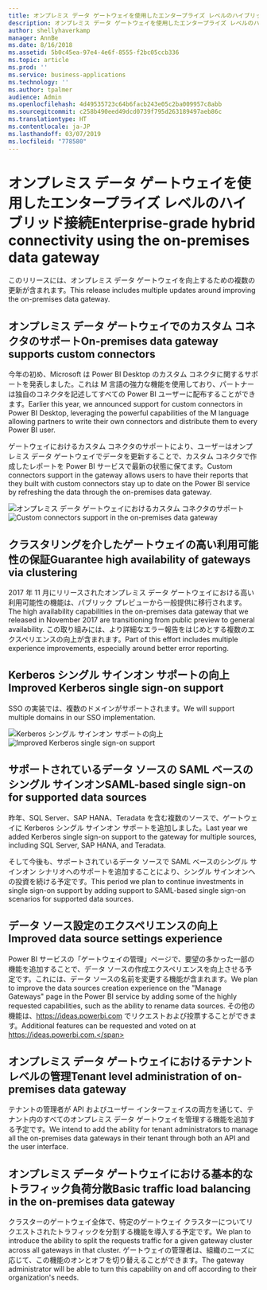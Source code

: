 ```yaml
---
title: オンプレミス データ ゲートウェイを使用したエンタープライズ レベルのハイブリッド接続
description: オンプレミス データ ゲートウェイを使用したエンタープライズ レベルのハイブリッド接続
author: shellyhaverkamp
manager: AnnBe
ms.date: 8/16/2018
ms.assetid: 5b0c45ea-97e4-4e6f-8555-f2bc05ccb336
ms.topic: article
ms.prod: ''
ms.service: business-applications
ms.technology: ''
ms.author: tpalmer
audience: Admin
ms.openlocfilehash: 4d49535723c64b6facb243e05c2ba009957c8abb
ms.sourcegitcommit: c258b490eed49dcd0739f795d263189497aeb86c
ms.translationtype: HT
ms.contentlocale: ja-JP
ms.lasthandoff: 03/07/2019
ms.locfileid: "778580"
---
```

#  <a name="enterprise-grade-hybrid-connectivity-using-the-on-premises-data-gateway"></a><span data-ttu-id="bd386-103">オンプレミス データ ゲートウェイを使用したエンタープライズ レベルのハイブリッド接続</span><span class="sxs-lookup"><span data-stu-id="bd386-103">Enterprise-grade hybrid connectivity using the on-premises data gateway</span></span>




<span data-ttu-id="bd386-104">このリリースには、オンプレミス データ ゲートウェイを向上するための複数の更新が含まれます。</span><span class="sxs-lookup"><span data-stu-id="bd386-104">This release includes multiple updates around improving the on-premises data gateway.</span></span>

## <a name="on-premises-data-gateway-supports-custom-connectors"></a><span data-ttu-id="bd386-105">オンプレミス データ ゲートウェイでのカスタム コネクタのサポート</span><span class="sxs-lookup"><span data-stu-id="bd386-105">On-premises data gateway supports custom connectors</span></span>

<span data-ttu-id="bd386-106">今年の初め、Microsoft は Power BI Desktop のカスタム コネクタに関するサポートを発表しました。これは M 言語の強力な機能を使用しており、パートナーは独自のコネクタを記述してすべての Power BI ユーザーに配布することができます。</span><span class="sxs-lookup"><span data-stu-id="bd386-106">Earlier this year, we announced support for custom connectors in Power BI Desktop, leveraging the powerful capabilities of the M language allowing partners to write their own connectors and distribute them to every Power BI user.</span></span>

<span data-ttu-id="bd386-107">ゲートウェイにおけるカスタム コネクタのサポートにより、ユーザーはオンプレミス データ ゲートウェイでデータを更新することで、カスタム コネクタで作成したレポートを Power BI サービスで最新の状態に保てます。</span><span class="sxs-lookup"><span data-stu-id="bd386-107">Custom connectors support in the gateway allows users to have their reports that they built with custom connectors stay up to date on the Power BI service by refreshing the data through the on-premises data gateway.</span></span>

<span data-ttu-id="bd386-108">![オンプレミス データ ゲートウェイにおけるカスタム コネクタのサポート](media/custom-connectors-support-premises-data-gateway-1.jpg "オンプレミス データ ゲートウェイにおけるカスタム コネクタのサポート")</span><span class="sxs-lookup"><span data-stu-id="bd386-108">![Custom connectors support in the on-premises data gateway](media/custom-connectors-support-premises-data-gateway-1.jpg "Custom connectors support in the on-premises data gateway")</span></span>

## <a name="guarantee-high-availability-of-gateways-via-clustering"></a><span data-ttu-id="bd386-109">クラスタリングを介したゲートウェイの高い利用可能性の保証</span><span class="sxs-lookup"><span data-stu-id="bd386-109">Guarantee high availability of gateways via clustering</span></span>
<span data-ttu-id="bd386-110">2017 年 11 月にリリースされたオンプレミス データ ゲートウェイにおける高い利用可能性の機能は、パブリック プレビューから一般提供に移行されます。</span><span class="sxs-lookup"><span data-stu-id="bd386-110">The high availability capabilities in the on-premises data gateway that we released in November 2017 are transitioning from public preview to general availability.</span></span> <span data-ttu-id="bd386-111">この取り組みには、より詳細なエラー報告をはじめとする複数のエクスペリエンスの向上が含まれます。</span><span class="sxs-lookup"><span data-stu-id="bd386-111">Part of this effort includes multiple experience improvements, especially around better error reporting.</span></span>

## <a name="improved-kerberos-single-sign-on-support"></a><span data-ttu-id="bd386-112">Kerberos シングル サインオン サポートの向上</span><span class="sxs-lookup"><span data-stu-id="bd386-112">Improved Kerberos single sign-on support</span></span>
<span data-ttu-id="bd386-113">SSO の実装では、複数のドメインがサポートされます。</span><span class="sxs-lookup"><span data-stu-id="bd386-113">We will support multiple domains in our SSO implementation.</span></span>

<span data-ttu-id="bd386-114">![Kerberos シングル サインオン サポートの向上](media/improved-kerberos-single-sign-support-premises-data-gateway-1.png "Kerberos シングル サインオン サポートの向上")</span><span class="sxs-lookup"><span data-stu-id="bd386-114">![Improved Kerberos single sign-on support](media/improved-kerberos-single-sign-support-premises-data-gateway-1.png "Improved Kerberos single sign-on support")</span></span>

## <a name="saml-based-single-sign-on-for-supported-data-sources"></a><span data-ttu-id="bd386-115">サポートされているデータ ソースの SAML ベースのシングル サインオン</span><span class="sxs-lookup"><span data-stu-id="bd386-115">SAML-based single sign-on for supported data sources</span></span>

<span data-ttu-id="bd386-116">昨年、SQL Server、SAP HANA、Teradata を含む複数のソースで、ゲートウェイに Kerberos シングル サインオン サポートを追加しました。</span><span class="sxs-lookup"><span data-stu-id="bd386-116">Last year we added Kerberos single sign-on support to the gateway for multiple sources, including SQL Server, SAP HANA, and Teradata.</span></span>

<span data-ttu-id="bd386-117">そして今後も、サポートされているデータ ソースで SAML ベースのシングル サインオン シナリオへのサポートを追加することにより、シングル サインオンへの投資を続ける予定です。</span><span class="sxs-lookup"><span data-stu-id="bd386-117">This period we plan to continue investments in single sign-on support by adding support to SAML-based single sign-on scenarios for supported data sources.</span></span>

<a name="improved-data-sources-settings-experience"></a>  
## <a name="improved-data-source-settings-experience"></a><span data-ttu-id="bd386-118">データ ソース設定のエクスペリエンスの向上</span><span class="sxs-lookup"><span data-stu-id="bd386-118">Improved data source settings experience</span></span>

<span data-ttu-id="bd386-119">Power BI サービスの「ゲートウェイの管理」ページで、要望の多かった一部の機能を追加することで、データ ソースの作成エクスペリエンスを向上させる予定です。これには、データ ソースの名前を変更する機能が含まれます。</span><span class="sxs-lookup"><span data-stu-id="bd386-119">We plan to improve the data sources creation experience on the "Manage Gateways" page in the Power BI service by adding some of the highly requested capabilities, such as the ability to rename data sources.</span></span> <span data-ttu-id="bd386-120">その他の機能は、https://ideas.powerbi.com でリクエストおよび投票することができます。</span><span class="sxs-lookup"><span data-stu-id="bd386-120">Additional features can be requested and voted on at https://ideas.powerbi.com.</span></span>

## <a name="tenant-level-administration-of-on-premises-data-gateway"></a><span data-ttu-id="bd386-121">オンプレミス データ ゲートウェイにおけるテナント レベルの管理</span><span class="sxs-lookup"><span data-stu-id="bd386-121">Tenant level administration of on-premises data gateway</span></span>
<span data-ttu-id="bd386-122">テナントの管理者が API およびユーザー インターフェイスの両方を通じて、テナント内のすべてのオンプレミス データ ゲートウェイを管理する機能を追加する予定です。</span><span class="sxs-lookup"><span data-stu-id="bd386-122">We intend to add the ability for tenant administrators to manage all the on-premises data gateways in their tenant through both an API and the user interface.</span></span>

## <a name="basic-traffic-load-balancing-in-the-on-premises-data-gateway"></a><span data-ttu-id="bd386-123">オンプレミス データ ゲートウェイにおける基本的なトラフィック負荷分散</span><span class="sxs-lookup"><span data-stu-id="bd386-123">Basic traffic load balancing in the on-premises data gateway</span></span>
<span data-ttu-id="bd386-124">クラスターのゲートウェイ全体で、特定のゲートウェイ クラスターについてリクエストされたトラフィックを分割する機能を導入する予定です。</span><span class="sxs-lookup"><span data-stu-id="bd386-124">We plan to introduce the ability to split the requests traffic for a given gateway cluster across all gateways in that cluster.</span></span>
<span data-ttu-id="bd386-125">ゲートウェイの管理者は、組織のニーズに応じて、この機能のオンとオフを切り替えることができます。</span><span class="sxs-lookup"><span data-stu-id="bd386-125">The gateway administrator will be able to turn this capability on and off according to their organization's needs.</span></span>
